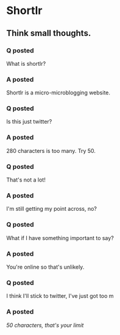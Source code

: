 # Shortlr

## Think small thoughts.

### Q posted
What is shortlr?

### A posted
Shortlr is a micro-microblogging website.


### Q posted
Is this just twitter?

### A posted
280 characters is too many. Try 50.

### Q posted
That's not a lot!

### A posted
I'm still getting my point across, no?

### Q posted
What if I have something important to say?

### A posted
You're online so that's unlikely.

### Q posted
I think I'll stick to twitter, I've just got too m

### A posted
*50 characters, that's your limit*
